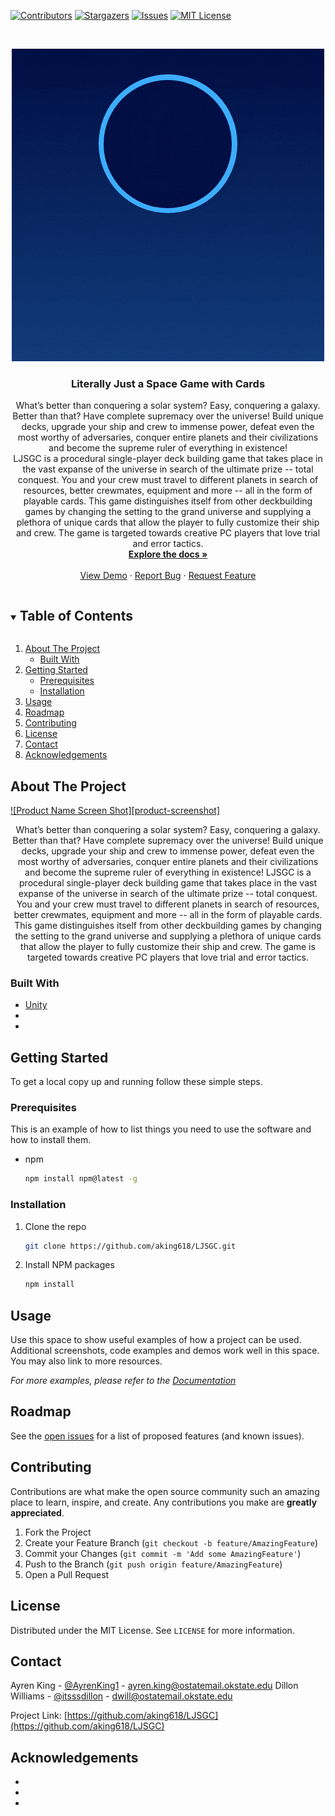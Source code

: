 <!--
*** Thanks for checking out the Best-README-Template. If you have a suggestion
*** that would make this better, please fork the repo and create a pull request
*** or simply open an issue with the tag "enhancement".
*** Thanks again! Now go create something AMAZING! :D
***
***
***
*** To avoid retyping too much info. Do a search and replace for the following:
*** aking618, LJSGC, AyrenKing1, ayren.king@okstate.edu, Literally Just a Space Game with Cards, What’s better than conquering a solar system? Easy, conquering a galaxy. Better than that? Have complete supremacy over the universe! Build unique decks, upgrade your ship and crew to immense power, defeat even the most worthy of adversaries, conquer entire planets and their civilizations and become the supreme ruler of everything in existence!
	<br>LJSGC is a procedural single-player deck building game that takes place in the vast expanse of the universe in search of the ultimate prize -- total conquest. You and your crew must travel to different planets in search of resources, better crewmates, equipment and more -- all in the form of playable cards. This game distinguishes itself from other deckbuilding games by changing the setting to the grand universe and supplying a plethora of unique cards that allow the player to fully customize their ship and crew. The game is targeted towards creative PC players that love trial and error tactics.

-->



<!-- PROJECT SHIELDS -->
<!--
*** I'm using markdown "reference style" links for readability.
*** Reference links are enclosed in brackets [ ] instead of parentheses ( ).
*** See the bottom of this document for the declaration of the reference variables
*** for contributors-url, forks-url, etc. This is an optional, concise syntax you may use.
*** https://www.markdownguide.org/basic-syntax/#reference-style-links
-->

[![Contributors][contributors-shield]][contributors-url]
[![Stargazers][stars-shield]][stars-url]
[![Issues][issues-shield]][issues-url]
[![MIT License][license-shield]][license-url]



<!-- PROJECT LOGO -->
<br />
<p align="center">
  <a href="https://github.com/aking618/LJSGC">
    <img src="readme-assets/Literally just a space game with cards (1).gif" alt="Logo" >
  </a>

  <h3 align="center">Literally Just a Space Game with Cards</h3>

  <p align="center">
    What’s better than conquering a solar system? Easy, conquering a galaxy. Better than that? Have complete supremacy over the universe! Build unique decks, upgrade your ship and crew to immense power, defeat even the most worthy of adversaries, conquer entire planets and their civilizations and become the supreme ruler of everything in existence!<br>LJSGC is a procedural single-player deck building game that takes place in the vast expanse of the universe in search of the ultimate prize -- total conquest. You and your crew must travel to different planets in search of resources, better crewmates, equipment and more -- all in the form of playable cards. This game distinguishes itself from other deckbuilding games by changing the setting to the grand universe and supplying a plethora of unique cards that allow the player to fully customize their ship and crew. The game is targeted towards creative PC players that love trial and error tactics.
    <br />
    <a href="https://github.com/aking618/LJSGC"><strong>Explore the docs »</strong></a>
    <br />
    <br />
    <a href="https://github.com/aking618/LJSGC">View Demo</a>
    ·
    <a href="https://github.com/aking618/LJSGC/issues">Report Bug</a>
    ·
    <a href="https://github.com/aking618/LJSGC/issues">Request Feature</a>
  </p>
</p>



<!-- TABLE OF CONTENTS -->
<details open="open">
  <summary><h2 style="display: inline-block">Table of Contents</h2></summary>
  <ol>
    <li>
      <a href="#about-the-project">About The Project</a>
      <ul>
        <li><a href="#built-with">Built With</a></li>
      </ul>
    </li>
    <li>
      <a href="#getting-started">Getting Started</a>
      <ul>
        <li><a href="#prerequisites">Prerequisites</a></li>
        <li><a href="#installation">Installation</a></li>
      </ul>
    </li>
    <li><a href="#usage">Usage</a></li>
    <li><a href="#roadmap">Roadmap</a></li>
    <li><a href="#contributing">Contributing</a></li>
    <li><a href="#license">License</a></li>
    <li><a href="#contact">Contact</a></li>
    <li><a href="#acknowledgements">Acknowledgements</a></li>
  </ol>
</details>



<!-- ABOUT THE PROJECT -->
## About The Project

[![Product Name Screen Shot][product-screenshot]](https://example.com)
<p align="center">
What’s better than conquering a solar system? Easy, conquering a galaxy. Better than that? Have complete supremacy over the universe! Build unique decks, upgrade your ship and crew to immense power, defeat even the most worthy of adversaries, conquer entire planets and their civilizations and become the supreme ruler of everything in existence!
	LJSGC is a procedural single-player deck building game that takes place in the vast expanse of the universe in search of the ultimate prize -- total conquest. You and your crew must travel to different planets in search of resources, better crewmates, equipment and more -- all in the form of playable cards. This game distinguishes itself from other deckbuilding games by changing the setting to the grand universe and supplying a plethora of unique cards that allow the player to fully customize their ship and crew. The game is targeted towards creative PC players that love trial and error tactics.
	</p>



### Built With

* [Unity]()
* []()
* []()



<!-- GETTING STARTED -->
## Getting Started

To get a local copy up and running follow these simple steps.

### Prerequisites

This is an example of how to list things you need to use the software and how to install them.
* npm
  ```sh
  npm install npm@latest -g
  ```

### Installation

1. Clone the repo
   ```sh
   git clone https://github.com/aking618/LJSGC.git
   ```
2. Install NPM packages
   ```sh
   npm install
   ```



<!-- USAGE EXAMPLES -->
## Usage

Use this space to show useful examples of how a project can be used. Additional screenshots, code examples and demos work well in this space. You may also link to more resources.

_For more examples, please refer to the [Documentation](https://example.com)_



<!-- ROADMAP -->
## Roadmap

See the [open issues](https://github.com/aking618/LJSGC/issues) for a list of proposed features (and known issues).



<!-- CONTRIBUTING -->
## Contributing

Contributions are what make the open source community such an amazing place to learn, inspire, and create. Any contributions you make are **greatly appreciated**.

1. Fork the Project
2. Create your Feature Branch (`git checkout -b feature/AmazingFeature`)
3. Commit your Changes (`git commit -m 'Add some AmazingFeature'`)
4. Push to the Branch (`git push origin feature/AmazingFeature`)
5. Open a Pull Request



<!-- LICENSE -->
## License

Distributed under the MIT License. See `LICENSE` for more information.



<!-- CONTACT -->
## Contact

Ayren King - [@AyrenKing1](https://twitter.com/AyrenKing1) - ayren.king@ostatemail.okstate.edu
Dillon Williams - [@itsssdillon](https://twitter.com/itsssdillon) - dwill@ostatemail.okstate.edu

Project Link: [https://github.com/aking618/LJSGC](https://github.com/aking618/LJSGC)



<!-- ACKNOWLEDGEMENTS -->
## Acknowledgements

* []()
* []()
* []()





<!-- MARKDOWN LINKS & IMAGES -->
<!-- https://www.markdownguide.org/basic-syntax/#reference-style-links -->
[contributors-shield]: https://img.shields.io/github/contributors/aking618/LJSGC?style=for-the-badge
[contributors-url]: https://github.com/aking618/LJSGC/graphs/contributors
[stars-shield]: https://img.shields.io/github/stars/aking618/LJSGC?style=for-the-badge
[stars-url]: https://github.com/aking618/LJSGC/stargazers
[issues-shield]: https://img.shields.io/github/issues/aking618/LJSGC?style=for-the-badge
[issues-url]: https://github.com/aking618/LJSGC/issues
[license-shield]: https://img.shields.io/github/license/aking618/LJSGC?style=for-the-badge
[license-url]: https://github.com/aking618/LJSGC/blob/master/LICENSE.txt
